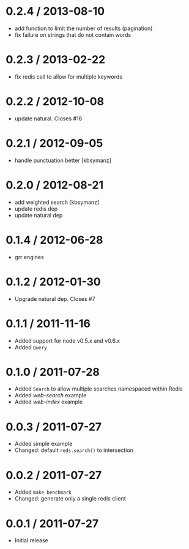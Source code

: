 
0.2.4 / 2013-08-10 
==================

 * add function to limit the number of results (pagination)
 * fix failure on strings that do not contain words 

0.2.3 / 2013-02-22 
==================

  * fix redis call to allow for multiple keywords

0.2.2 / 2012-10-08 
==================

  * update natural. Closes #16

0.2.1 / 2012-09-05 
==================

  * handle punctuation better [kbsymanz]

0.2.0 / 2012-08-21 
==================
 
  * add weighted search [kbsymanz]
  * update redis dep
  * update natural dep

0.1.4 / 2012-06-28 
==================

  * grr engines

0.1.2 / 2012-01-30 
==================

  * Upgrade natural dep. Closes #7

0.1.1 / 2011-11-16 
==================

  * Added support for node v0.5.x and v0.6.x
  * Added `Query`

0.1.0 / 2011-07-28 
==================

  * Added `Search` to allow multiple searches namespaced within Redis
  * Added _web-search_ example
  * Added _web-index_ example

0.0.3 / 2011-07-27 
==================

  * Added simple example
  * Changed: default `reds.search()` to intersection

0.0.2 / 2011-07-27 
==================

  * Added `make benchmark`
  * Changed: generate only a single redis client

0.0.1 / 2011-07-27 
==================

  * Initial release
